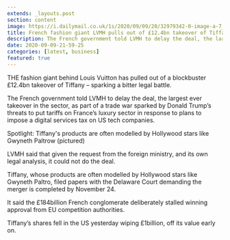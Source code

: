 ```yaml
---
extends: _layouts.post
section: content
image: https://i.dailymail.co.uk/1s/2020/09/09/20/32979342-0-image-a-7_1599681318578.jpg 
title: French fashion giant LVMH pulls out of £12.4bn takeover of Tiffany 
description: The French government told LVMH to delay the deal, the largest ever takeover in the sector, as part of a trade war sparked by Donald Trumps threats to put tariffs on Frances luxury sector. 
date: 2020-09-09-21-59-25 
categories: [latest, business] 
featured: true 
--- 
```

THE fashion giant behind Louis Vuitton has pulled out of a blockbuster £12.4bn takeover of Tiffany – sparking a bitter legal battle.

The French government told LVMH to delay the deal, the largest ever takeover in the sector, as part of a trade war sparked by Donald Trump’s threats to put tariffs on France’s luxury sector in response to plans to impose a digital services tax on US tech companies. 

Spotlight: Tiffany's products are often modelled by Hollywood stars like Gwyneth Paltrow (pictured) 

LVMH said that given the request from the foreign ministry, and its own legal analysis, it could not do the deal.

Tiffany, whose products are often modelled by Hollywood stars like Gwyneth Paltro, filed papers with the Delaware Court demanding the merger is completed by November 24.

It said the £184billion French conglomerate deliberately stalled winning approval from EU competition authorities.

Tiffany’s shares fell in the US yesterday wiping £1billion, off its value early on.

